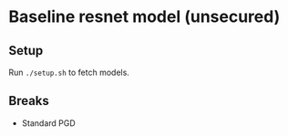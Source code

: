 # Baseline resnet model (unsecured)

## Setup

Run `./setup.sh` to fetch models.

## Breaks

* Standard PGD

